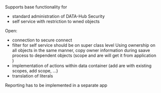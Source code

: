 Supports base functionality for 
- standard administration of DATA-Hub Security
- self service with restriction to wned objects

Open: 
- connection to secure connect
- filter for self service should be on super class level 
  Using ownership on all objects in the same manner, 
  copy owner information during saave process to dependent objects (scope and are will get it from application )
- implementation of actions within data container (add are with existing scopes, add scope, ...)
- translation of literals

Reporting has to be implemented in a separate app
